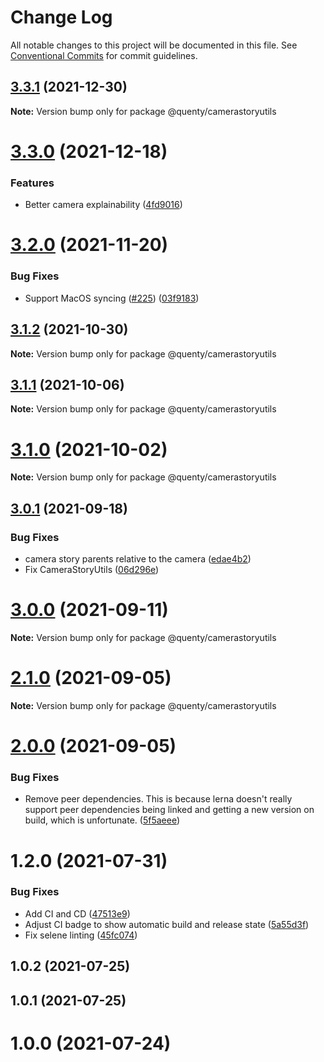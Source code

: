 # Change Log

All notable changes to this project will be documented in this file.
See [Conventional Commits](https://conventionalcommits.org) for commit guidelines.

## [3.3.1](https://github.com/Quenty/NevermoreEngine/compare/@quenty/camerastoryutils@3.3.0...@quenty/camerastoryutils@3.3.1) (2021-12-30)

**Note:** Version bump only for package @quenty/camerastoryutils





# [3.3.0](https://github.com/Quenty/NevermoreEngine/compare/@quenty/camerastoryutils@3.2.0...@quenty/camerastoryutils@3.3.0) (2021-12-18)


### Features

* Better camera explainability ([4fd9016](https://github.com/Quenty/NevermoreEngine/commit/4fd9016f6914bf181e421753cbaca555394537d8))





# [3.2.0](https://github.com/Quenty/NevermoreEngine/compare/@quenty/camerastoryutils@3.1.2...@quenty/camerastoryutils@3.2.0) (2021-11-20)


### Bug Fixes

* Support MacOS syncing ([#225](https://github.com/Quenty/NevermoreEngine/issues/225)) ([03f9183](https://github.com/Quenty/NevermoreEngine/commit/03f918392c6a5bdd33f8a17c38de371d1e06c67a))





## [3.1.2](https://github.com/Quenty/NevermoreEngine/compare/@quenty/camerastoryutils@3.1.1...@quenty/camerastoryutils@3.1.2) (2021-10-30)

**Note:** Version bump only for package @quenty/camerastoryutils





## [3.1.1](https://github.com/Quenty/NevermoreEngine/compare/@quenty/camerastoryutils@3.1.0...@quenty/camerastoryutils@3.1.1) (2021-10-06)

**Note:** Version bump only for package @quenty/camerastoryutils





# [3.1.0](https://github.com/Quenty/NevermoreEngine/compare/@quenty/camerastoryutils@3.0.1...@quenty/camerastoryutils@3.1.0) (2021-10-02)

**Note:** Version bump only for package @quenty/camerastoryutils





## [3.0.1](https://github.com/Quenty/NevermoreEngine/compare/@quenty/camerastoryutils@3.0.0...@quenty/camerastoryutils@3.0.1) (2021-09-18)


### Bug Fixes

* camera story parents relative to the camera ([edae4b2](https://github.com/Quenty/NevermoreEngine/commit/edae4b2a0f26fbef1d23860e5b06f2bffa17c414))
* Fix CameraStoryUtils ([06d296e](https://github.com/Quenty/NevermoreEngine/commit/06d296eea64deea5d171f769d43ff67537b04ed5))





# [3.0.0](https://github.com/Quenty/NevermoreEngine/compare/@quenty/camerastoryutils@2.1.0...@quenty/camerastoryutils@3.0.0) (2021-09-11)

**Note:** Version bump only for package @quenty/camerastoryutils





# [2.1.0](https://github.com/Quenty/NevermoreEngine/compare/@quenty/camerastoryutils@2.0.0...@quenty/camerastoryutils@2.1.0) (2021-09-05)

**Note:** Version bump only for package @quenty/camerastoryutils





# [2.0.0](https://github.com/Quenty/NevermoreEngine/compare/@quenty/camerastoryutils@1.2.0...@quenty/camerastoryutils@2.0.0) (2021-09-05)


### Bug Fixes

* Remove peer dependencies. This is because lerna doesn't really support peer dependencies being linked and getting a new version on build, which is unfortunate. ([5f5aeee](https://github.com/Quenty/NevermoreEngine/commit/5f5aeeea8de9975435309e53679f0ef7064f9dd0))





# 1.2.0 (2021-07-31)


### Bug Fixes

* Add CI and CD ([47513e9](https://github.com/Quenty/NevermoreEngine/commit/47513e9b568162707534af132396dd8756947dd3))
* Adjust CI badge to show automatic build and release state ([5a55d3f](https://github.com/Quenty/NevermoreEngine/commit/5a55d3f19bf8d66a760d67da9b56ed47fab74656))
* Fix selene linting ([45fc074](https://github.com/Quenty/NevermoreEngine/commit/45fc07489ee59127ac6582689f19a0e87c1e5b5a))



## 1.0.2 (2021-07-25)



## 1.0.1 (2021-07-25)



# 1.0.0 (2021-07-24)
